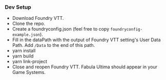 ### Dev Setup

* Download Foundry VTT.
* Clone the repo.
* Create a foundryconfig.json (feel free to copy `foundryconfig-example.json`).
* Fill in the dataPath with the output of Foundry VTT setting's User Data Path.
  Add `/Data` to the end of this path.
* yarn install
* yarn build
* yarn link-project
* Close and reopen Foundry VTT. Fabula Ultima should appear in your Game
  Systems.
